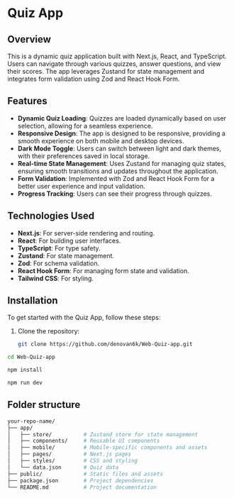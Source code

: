 # Quiz App

## Overview

This is a dynamic quiz application built with Next.js, React, and TypeScript. Users can navigate through various quizzes, answer questions, and view their scores. The app leverages Zustand for state management and integrates form validation using Zod and React Hook Form.

## Features

- **Dynamic Quiz Loading**: Quizzes are loaded dynamically based on user selection, allowing for a seamless experience.
- **Responsive Design**: The app is designed to be responsive, providing a smooth experience on both mobile and desktop devices.
- **Dark Mode Toggle**: Users can switch between light and dark themes, with their preferences saved in local storage.
- **Real-time State Management**: Uses Zustand for managing quiz states, ensuring smooth transitions and updates throughout the application.
- **Form Validation**: Implemented with Zod and React Hook Form for a better user experience and input validation.
- **Progress Tracking**: Users can see their progress through quizzes.

## Technologies Used

- **Next.js**: For server-side rendering and routing.
- **React**: For building user interfaces.
- **TypeScript**: For type safety.
- **Zustand**: For state management.
- **Zod**: For schema validation.
- **React Hook Form**: For managing form state and validation.
- **Tailwind CSS**: For styling.

## Installation

To get started with the Quiz App, follow these steps:

1. Clone the repository:

   ```bash
   git clone https://github.com/denovan6k/Web-Quiz-app.git

   ```
```bash
cd Web-Quiz-app

npm install

npm run dev
```
## Folder structure
```bash
your-repo-name/
├── app/
│   ├── store/          # Zustand store for state management
│   ├── components/     # Reusable UI components
│   ├── mobile/         # Mobile-specific components and assets
│   ├── pages/          # Next.js pages
│   ├── styles/         # CSS and styling
│   └── data.json       # Quiz data
├── public/             # Static files and assets
├── package.json        # Project dependencies
└── README.md           # Project documentation


